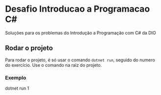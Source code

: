 # Desafio Introducao a Programacao C#
Soluções para os problemas do Introdução a Programação com C# da DIO 

## Rodar o projeto
Para rodar o projeto, é só usar o comando `dotnet run`, seguido do numero do exercício. Use o comando na raiz do projeto.

### Exemplo
dotnet run 1
